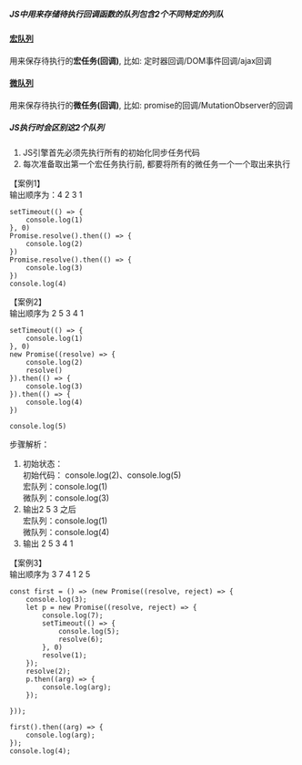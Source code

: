 ##### JS中用来存储待执行回调函数的队列包含2个不同特定的列队
#### [宏队列](08.js)  
用来保存待执行的**宏任务(回调)**, 比如: 定时器回调/DOM事件回调/ajax回调
#### [微队列](08.js)
用来保存待执行的**微任务(回调)**, 比如: promise的回调/MutationObserver的回调    


##### JS执行时会区别这2个队列
1. JS引擎首先必须先执行所有的初始化同步任务代码
2. 每次准备取出第一个宏任务执行前, 都要将所有的微任务一个一个取出来执行

【案例1】  
输出顺序为：4 2 3 1
```
setTimeout(() => {
    console.log(1)
}, 0)
Promise.resolve().then(() => {
    console.log(2)
})
Promise.resolve().then(() => {
    console.log(3)
})
console.log(4)

```
【案例2】   
输出顺序为 2 5 3 4 1
```
setTimeout(() => {
    console.log(1)
}, 0)
new Promise((resolve) => {
    console.log(2)
    resolve()
}).then(() => {
    console.log(3)
}).then(() => {
    console.log(4)
})

console.log(5)
```  
步骤解析：   
1. 初始状态：   
   初始代码： console.log(2)、console.log(5)     
   宏队列：console.log(1)   
   微队列：console.log(3)
2. 输出2 5 3 之后  
   宏队列：console.log(1)   
   微队列：console.log(4)
3. 输出 2 5 3 4 1

【案例3】    
输出顺序为 3 7 4 1 2 5
```
const first = () => (new Promise((resolve, reject) => {
    console.log(3);
    let p = new Promise((resolve, reject) => {
        console.log(7);
        setTimeout(() => {
            console.log(5);
            resolve(6);
        }, 0)
        resolve(1);
    });
    resolve(2);
    p.then((arg) => {
        console.log(arg);
    });

}));

first().then((arg) => {
    console.log(arg);
});
console.log(4);
```